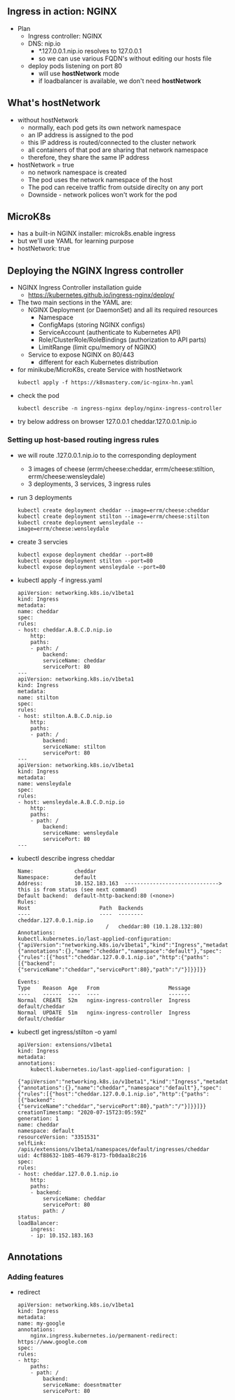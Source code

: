 ## Ingress in action: NGINX
- Plan
    - Ingress controller: NGINX 
    - DNS: nip.io
        - *.127.0.0.1.nip.io resolves to 127.0.0.1
        - so we can use various FQDN's without editing our hosts file
    - deploy pods listening on port 80
        - will use **hostNetwork** mode
        - if loadbalancer is available, we don't need **hostNetwork**

## What's **hostNetwork**
- without hostNetwork
    - normally, each pod gets its own network namespace
    - an IP address is assigned to the pod
    - this IP address is routed/connected to the cluster network
    - all containers of that pod are sharing that network namespace
    - therefore, they share the same IP address
- hostNetwork = true
    - no network namespace is created
    - The pod uses the network namespace of the host
    - The pod can receive traffic from outside direclty on any port
    - Downside - network polices won't work for the pod

## MicroK8s
- has a built-in NGINX installer: microk8s.enable ingress
- but we'll use YAML for learning purpose
- hostNetwork: true

## Deploying the NGINX Ingress controller
- NGINX Ingress Controller installation guide
    - https://kubernetes.github.io/ingress-nginx/deploy/
- The two main sections in the YAML are:
    - NGINX Deployment (or DaemonSet) and all its required resources
        - Namespace
        - ConfigMaps (storing NGINX configs)
        - ServiceAccount (authenticate to Kubernetes API)
        - Role/ClusterRole/RoleBindings (authorization to API parts)
        - LimitRange (limit cpu/memory of NGINX)
    - Service to expose NGINX on 80/443
        - different for each Kubernetes distribution
- for minikube/MicroK8s, create Service with hostNetwork
    ```
    kubectl apply -f https://k8smastery.com/ic-nginx-hn.yaml
    ```
- check the pod
    ```
    kubectl describe -n ingress-nginx deploy/nginx-ingress-controller
    ```
- try below address on browser
    127.0.0.1
    cheddar.127.0.0.1.nip.io

### Setting up host-based routing ingress rules
- we will route <name-of-cheese>.127.0.0.1.nip.io to the corresponding deployment
    - 3 images of cheese (errm/cheese:cheddar, errm/cheese:stiltion, errm/cheese:wensleydale)
    - 3 deployments, 3 services, 3 ingress rules
- run 3 deployments
    ```
    kubectl create deployment cheddar --image=errm/cheese:cheddar
    kubectl create deployment stilton --image=errm/cheese:stilton
    kubectl create deployment wensleydale --image=errm/cheese:wensleydale
    ```
- create 3 servcies
    ```
    kubectl expose deployment cheddar --port=80
    kubectl expose deployment stilton --port=80
    kubectl expose deployment wensleydale --port=80
    ```
- kubectl apply -f ingress.yaml
    ```
    apiVersion: networking.k8s.io/v1beta1
    kind: Ingress
    metadata:
    name: cheddar
    spec:
    rules:
    - host: cheddar.A.B.C.D.nip.io
        http:
        paths:
        - path: /
            backend:
            serviceName: cheddar
            servicePort: 80
    ---
    apiVersion: networking.k8s.io/v1beta1
    kind: Ingress
    metadata:
    name: stilton
    spec:
    rules:
    - host: stilton.A.B.C.D.nip.io
        http:
        paths:
        - path: /
            backend:
            serviceName: stilton
            servicePort: 80
    ---
    apiVersion: networking.k8s.io/v1beta1
    kind: Ingress
    metadata:
    name: wensleydale
    spec:
    rules:
    - host: wensleydale.A.B.C.D.nip.io
        http:
        paths:
        - path: /
            backend:
            serviceName: wensleydale
            servicePort: 80
    ---

    ```
- kubectl describe ingress cheddar
    ```
    Name:             cheddar
    Namespace:        default
    Address:          10.152.183.163  ------------------------------> this is from status (see next command)
    Default backend:  default-http-backend:80 (<none>)
    Rules:
    Host                      Path  Backends
    ----                      ----  --------
    cheddar.127.0.0.1.nip.io  
                                /   cheddar:80 (10.1.28.132:80)
    Annotations:
    kubectl.kubernetes.io/last-applied-configuration:  {"apiVersion":"networking.k8s.io/v1beta1","kind":"Ingress","metadata":{"annotations":{},"name":"cheddar","namespace":"default"},"spec":{"rules":[{"host":"cheddar.127.0.0.1.nip.io","http":{"paths":[{"backend":{"serviceName":"cheddar","servicePort":80},"path":"/"}]}}]}}

    Events:
    Type    Reason  Age   From                      Message
    ----    ------  ----  ----                      -------
    Normal  CREATE  52m   nginx-ingress-controller  Ingress default/cheddar
    Normal  UPDATE  51m   nginx-ingress-controller  Ingress default/cheddar
    ```

- kubectl get ingress/stilton -o yaml
    ```
    apiVersion: extensions/v1beta1
    kind: Ingress
    metadata:
    annotations:
        kubectl.kubernetes.io/last-applied-configuration: |
        {"apiVersion":"networking.k8s.io/v1beta1","kind":"Ingress","metadata":{"annotations":{},"name":"cheddar","namespace":"default"},"spec":{"rules":[{"host":"cheddar.127.0.0.1.nip.io","http":{"paths":[{"backend":{"serviceName":"cheddar","servicePort":80},"path":"/"}]}}]}}
    creationTimestamp: "2020-07-15T23:05:59Z"
    generation: 1
    name: cheddar
    namespace: default
    resourceVersion: "3351531"
    selfLink: /apis/extensions/v1beta1/namespaces/default/ingresses/cheddar
    uid: 4cf88632-1b85-4679-8173-fb0daa18c216
    spec:
    rules:
    - host: cheddar.127.0.0.1.nip.io
        http:
        paths:
        - backend:
            serviceName: cheddar
            servicePort: 80
            path: /
    status:
    loadBalancer:
        ingress:
        - ip: 10.152.183.163
    ```


## Annotations

### Adding features
- redirect
    ```
    apiVersion: networking.k8s.io/v1beta1
    kind: Ingress
    metadata:
    name: my-google
    annotations:
        nginx.ingress.kubernetes.io/permanent-redirect: https://www.google.com
    spec:
    rules:
    - http:
        paths:
        - path: /
            backend:
            serviceName: doesntmatter
            servicePort: 80
    ```
